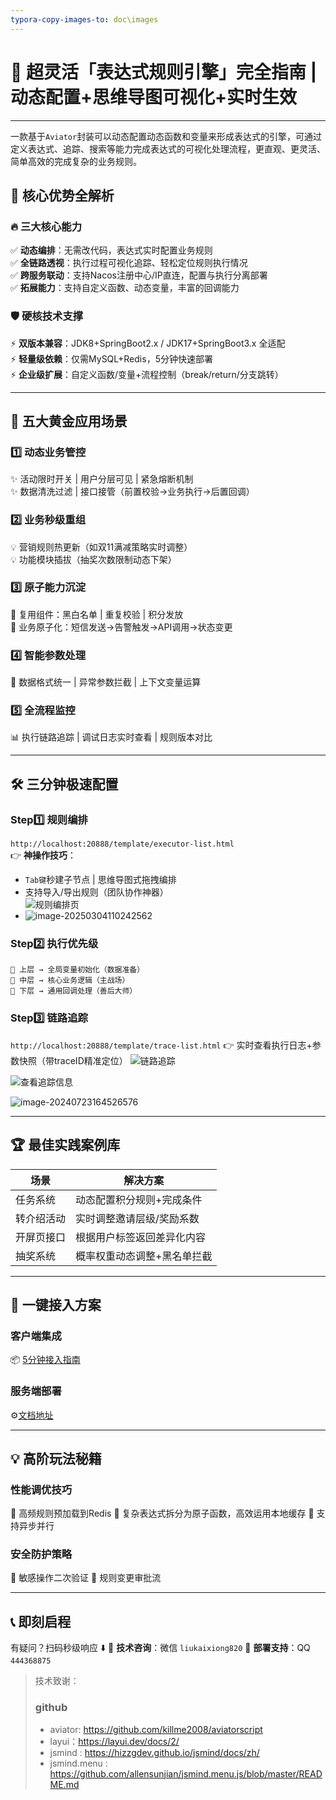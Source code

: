```yaml
---
typora-copy-images-to: doc\images
---
```


# 🚀 超灵活「表达式规则引擎」完全指南 | 动态配置+思维导图可视化+实时生效

---

一款基于`Aviator`封装可以动态配置动态函数和变量来形成表达式的引擎，可通过定义表达式、追踪、搜索等能力完成表达式的可视化处理流程，更直观、更灵活、简单高效的完成复杂的业务规则。

## 🌟 核心优势全解析

### 🔥 三大核心能力
✅ **动态编排**：无需改代码，表达式实时配置业务规则  
✅ **全链路透视**：执行过程可视化追踪、轻松定位规则执行情况  
✅ **跨服务联动**：支持Nacos注册中心/IP直连，配置与执行分离部署  
✅ **拓展能力**：支持自定义函数、动态变量，丰富的回调能力

### 🛡️ 硬核技术支撑
⚡ **双版本兼容**：JDK8+SpringBoot2.x / JDK17+SpringBoot3.x 全适配  
⚡ **轻量级依赖**：仅需MySQL+Redis，5分钟快速部署  
⚡ **企业级扩展**：自定义函数/变量+流程控制（break/return/分支跳转）

---

## 🎯 五大黄金应用场景
### 1️⃣ **动态业务管控**
✨ 活动限时开关 | 用户分层可见 | 紧急熔断机制  
✨ 数据清洗过滤 | 接口接管（前置校验→业务执行→后置回调）

### 2️⃣ **业务秒级重组**
💡 营销规则热更新（如双11满减策略实时调整）  
💡 功能模块插拔（抽奖次数限制动态下架）

### 3️⃣ **原子能力沉淀**
🔧 复用组件：黑白名单 | 重复校验 | 积分发放  
🔧 业务原子化：短信发送→告警触发→API调用→状态变更

### 4️⃣ **智能参数处理**
🎨 数据格式统一 | 异常参数拦截 | 上下文变量运算

### 5️⃣ **全流程监控**
📊 执行链路追踪 | 调试日志实时查看 | 规则版本对比

---

## 🛠️ 三分钟极速配置
### Step1️⃣ 规则编排
`http://localhost:20888/template/executor-list.html`  
👉 **神操作技巧**：

- `Tab键`秒建子节点 | 思维导图式拖拽编排
- 支持导入/导出规则（团队协作神器）  
  ![规则编排页](doc/images/test-rule-mind.png)
- ![image-20250304110242562](doc/images/image-20250304110242562.png)

### Step2️⃣ 执行优先级
```text
🚩 上层 → 全局变量初始化（数据准备）  
🚩 中层 → 核心业务逻辑（主战场）  
🚩 下层 → 通用回调处理（善后大师）  
```

### Step3️⃣ 链路追踪

`http://localhost:20888/template/trace-list.html`
👉 实时查看执行日志+参数快照（带traceID精准定位）
![链路追踪](doc/images/image-20240723164346165.png)

![查看追踪信息](doc/images/image-20240723164444930.png)

![image-20240723164526576](doc/images/image-20240723164526576.png)

------

## 🏆 最佳实践案例库

| 场景       | 解决方案                    |
| ---------- | --------------------------- |
| 任务系统   | 动态配置积分规则+完成条件   |
| 转介绍活动 | 实时调整邀请层级/奖励系数   |
| 开屏页接口 | 根据用户标签返回差异化内容  |
| 抽奖系统   | 概率权重动态调整+黑名单拦截 |

------

## 🚀 一键接入方案

### 客户端集成

📦 [5分钟接入指南](./expression-mind-map-client-starter/README.md)

### 服务端部署

⚙️[文档地址](./expression-mind-map-server/README.md)

------

## 💡 高阶玩法秘籍

### 性能调优技巧

🔹 高频规则预加载到Redis
🔹 复杂表达式拆分为原子函数，高效运用本地缓存
🔹 支持异步并行

### 安全防护策略

🔐 敏感操作二次验证
🔐 规则变更审批流

------

## 📞 即刻启程

有疑问？扫码秒级响应 ⬇️
🔸 **技术咨询**：微信 `liukaixiong820`
🔸 **部署支持**：QQ `444368875`

> 技术致谢：
>
> ### github
>
> - aviator: https://github.com/killme2008/aviatorscript
> - layui：https://layui.dev/docs/2/
> - jsmind : https://hizzgdev.github.io/jsmind/docs/zh/
> - jsmind.menu : https://github.com/allensunjian/jsmind.menu.js/blob/master/README.md
